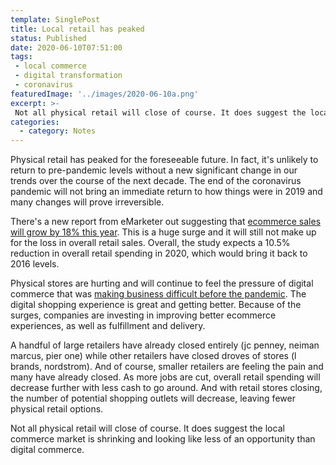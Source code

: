 ```yaml
---
template: SinglePost
title: Local retail has peaked
status: Published
date: 2020-06-10T07:51:00
tags:
 - local commerce
 - digital transformation
 - coronavirus
featuredImage: '../images/2020-06-10a.png'
excerpt: >-
 Not all physical retail will close of course. It does suggest the local commerce market is shrinking and looking like less of an opportunity than digital commerce.
categories:
  - category: Notes
---
```

Physical retail has peaked for the foreseeable future. In fact, it's unlikely to return to pre-pandemic levels without a new significant change in our trends over the course of the next decade. The end of the coronavirus pandemic will not bring an immediate return to how things were in 2019 and many changes will prove irreversible.

There's a new report from eMarketer out suggesting that [ecommerce sales will grow by 18% this year](https://www.emarketer.com/content/us-retail-sales-drop-more-than-10-2020?ecid=nl1014). This is a huge surge and it will still not make up for the loss in overall retail sales. Overall, the study expects a 10.5% reduction in overall retail spending in 2020, which would bring it back to 2016 levels.

Physical stores are hurting and will continue to feel the pressure of digital commerce that was [making business difficult before the pandemic](https://ecomloop.com/posts/too-much-retail-space/). The digital shopping experience is great and getting better. Because of the surges, companies are investing in improving better ecommerce experiences, as well as fulfillment and delivery.

A handful of large retailers have already closed entirely (jc penney, neiman marcus, pier one) while other retailers have closed droves of stores (l brands, nordstrom). And of course, smaller retailers are feeling the pain and many have already closed. As more jobs are cut, overall retail spending will decrease further with less cash to go around. And with retail stores closing, the number of potential shopping outlets will decrease, leaving fewer physical retail options.

Not all physical retail will close of course. It does suggest the local commerce market is shrinking and looking like less of an opportunity than digital commerce.
